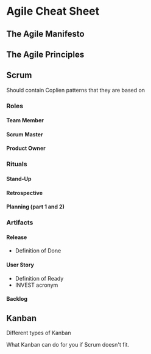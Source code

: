 # Agile Cheat Sheet

## The Agile Manifesto

## The Agile Principles

## Scrum

Should contain Coplien patterns that they are based on

### Roles

#### Team Member

#### Scrum Master

#### Product Owner

### Rituals

#### Stand-Up

#### Retrospective

#### Planning (part 1 and 2)

### Artifacts

#### Release

- Definition of Done

#### User Story

- Definition of Ready
- INVEST acronym

#### Backlog

## Kanban

Different types of Kanban

What Kanban can do for you if Scrum doesn't fit.

